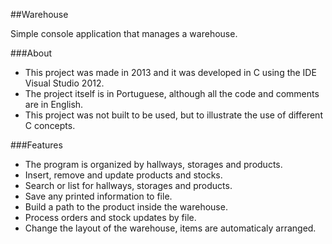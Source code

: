 ##Warehouse

Simple console application that manages a warehouse.

###About

- This project was made in 2013 and it was developed in C using the IDE Visual Studio 2012. 
- The project itself is in Portuguese, although all the code and comments are in English.
- This project was not built to be used, but to illustrate the use of different C concepts.

###Features

- The program is organized by hallways, storages and products.
- Insert, remove and update products and stocks.
- Search or list for hallways, storages and products.
- Save any printed information to file.
- Build a path to the product inside the warehouse.
- Process orders and stock updates by file.
- Change the layout of the warehouse, items are automaticaly arranged.